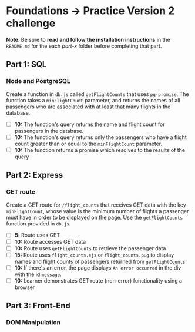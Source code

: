 # Foundations -> Practice Version 2 challenge

__Note__: Be sure to __read and follow the installation instructions__ in the `README.md` for the each *part-x* folder before completing that part.

## Part 1: SQL

### Node and PostgreSQL

Create a function in `db.js` called `getFlightCounts` that uses `pg-promise`. The function takes a `minFlightCount` parameter, and returns the names of all passengers who are associated with at least that many flights in the database.

  - [ ] __10:__ The function's query returns the name and flight count for passengers in the database.
  - [ ] __10:__ The function's query returns only the passengers who have a flight count greater than or equal to the `minFlightCount` parameter.
  - [ ] __10:__ The function returns a promise which resolves to the results of the query

## Part 2: Express

### GET route
Create a GET route for `/flight_counts` that receives GET data with the key `minFlightCount`, whose value is the minimum number of flights a passenger must have in order to be displayed on the page. Use the `getFlightCounts` function provided in `db.js`.

- [ ] __5:__ Route uses GET
- [ ] __10:__ Route accesses GET data
- [ ] __10:__ Route uses `getFlightCounts` to retrieve the passenger data
- [ ] __15:__ Route uses `flight_counts.ejs` or `flight_counts.pug` to display names and flight counts of passengers returned from `getFlightCounts`
- [ ] __10:__ If there's an error, the page displays `An error occurred` in the div with the id `message`.
- [ ] __10:__ Learner demonstrates GET route (non-error) functionality using a browser

## Part 3: Front-End

### DOM Manipulation
